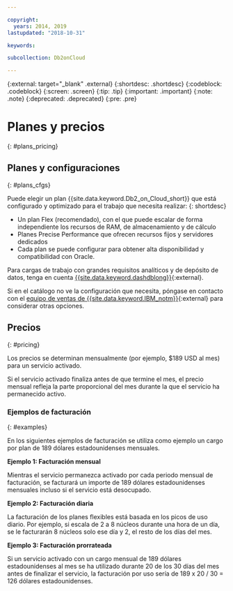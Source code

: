 ```yaml
---

copyright:
  years: 2014, 2019
lastupdated: "2018-10-31"

keywords: 

subcollection: Db2onCloud

---
```


<!-- Attribute definitions --> 
{:external: target="_blank" .external}
{:shortdesc: .shortdesc}
{:codeblock: .codeblock}
{:screen: .screen}
{:tip: .tip}
{:important: .important}
{:note: .note}
{:deprecated: .deprecated}
{:pre: .pre}

# Planes y precios
{: #plans_pricing}

## Planes y configuraciones
{: #plans_cfgs}

Puede elegir un plan {{site.data.keyword.Db2_on_Cloud_short}} que está configurado y optimizado para el trabajo que necesita realizar:
{: shortdesc}

   * Un plan Flex (recomendado), con el que puede escalar de forma independiente los recursos de RAM, de almacenamiento y de cálculo
   * Planes Precise Performance que ofrecen recursos fijos y servidores dedicados
   * Cada plan se puede configurar para obtener alta disponibilidad y compatibilidad con Oracle.

Para cargas de trabajo con grandes requisitos analíticos y de depósito de datos, tenga en cuenta [{{site.data.keyword.dashdblong}}](https://www.ibm.com/cloud/db2-warehouse-on-cloud){:external}.

Si en el catálogo no ve la configuración que necesita, póngase en contacto con el [equipo de ventas de {{site.data.keyword.IBM_notm}}](https://www.ibm.com/connect/ibm/us/en/?lnk=fcw){:external} para considerar otras opciones.

## Precios
{: #pricing}

Los precios se determinan mensualmente (por ejemplo, $189 USD al mes) para un servicio activado. 

Si el servicio activado finaliza antes de que termine el mes, el precio mensual refleja la parte proporcional del mes durante la que el servicio ha permanecido activo.

### Ejemplos de facturación
{: #examples}

En los siguientes ejemplos de facturación se utiliza como ejemplo un cargo por plan de 189 dólares estadounidenses mensuales.

**Ejemplo 1: Facturación mensual**

Mientras el servicio permanezca activado por cada periodo mensual de facturación, se facturará un importe de 189 dólares estadounidenses mensuales incluso si el servicio está desocupado.

**Ejemplo 2: Facturación diaria**

La facturación de los planes flexibles está basada en los picos de uso diario. Por ejemplo, si escala de 2 a 8 núcleos durante una hora de un día, se le facturarán 8 núcleos solo ese día y 2, el resto de los días del mes.

**Ejemplo 3: Facturación prorrateada**

Si un servicio activado con un cargo mensual de 189 dólares estadounidenses al mes se ha utilizado durante 20 de los 30 días del mes antes de finalizar el servicio, la facturación por uso sería de 189 x 20 / 30 = 126 dólares estadounidenses.

